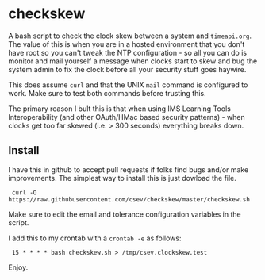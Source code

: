 # checkskew

A bash script to check the clock skew between a system and `timeapi.org`.  The value of this
is when you are in a hosted environment that you don't have root so you can't tweak the NTP
configuration - so all you can do is monitor and mail yourself a message when clocks
start to skew and bug the system admin to fix the clock before all your security stuff goes haywire.

This does assume `curl` and that the UNIX `mail` command is configured to work.  Make sure to test
both commands before trusting this.

The primary reason I bult this is that when using IMS Learning Tools Interoperability (and other
OAuth/HMac based security patterns) - when clocks get too far skewed (i.e. > 300 seconds)
everything breaks down.

Install
-------

I have this in github to accept pull requests if folks find bugs and/or make improvements.
The simplest way to install this is just dowload the file. 

     curl -O https://raw.githubusercontent.com/csev/checkskew/master/checkskew.sh

Make sure to edit the email and tolerance configuration variables in the script.

I add this to my crontab with a `crontab -e` as follows:

     15 * * * * bash checkskew.sh > /tmp/csev.clockskew.test

Enjoy.
